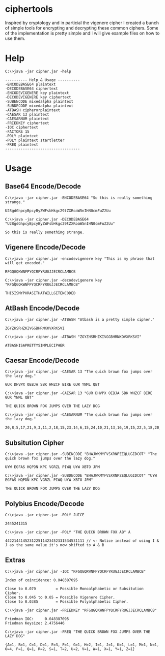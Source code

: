 # ciphertools

Inspired by cryptology and in particial the vigenere cipher I created a bunch of simple tools for encrypting and decrypting these common ciphers. Some of the implementation is pretty simple and I will give example files on how to use them.

# Help

```
C:\>java -jar cipher.jar -help

---------- Help & Usage ----------
-ENCODEBASE64 plaintext
-DECODEBASE64 ciphertext
-ENCODEVIGENERE key plaintext
-DECODEVIGENERE key ciphertext
-SUBENCODE mixedalpha plaintext
-SUBDECODE mixedalpha plaintext
-ATBASH cipherorplaintext
-CAESAR 13 plaintext
-CAESARNUM plaintext
-FRIEDKEY ciphertext
-IOC ciphertext
-FACTORS 15
-POLY plaintext
-POLY plaintext startletter
-FREQ plaintext
----------------------------------
```

# Usage

## Base64 Encode/Decode

```
C:\>java -jar cipher.jar -ENCODEBASE64 "So this is really something strange."

U28gdGhpcyBpcyByZWFsbHkgc29tZXRoaW5nIHN0cmFuZ2Uu

C:\>java -jar cipher.jar -DECODEBASE64 "U28gdGhpcyBpcyByZWFsbHkgc29tZXRoaW5nIHN0cmFuZ2Uu"

So this is really something strange.
```

## Vigenere Encode/Decode
```
C:\>java -jar cipher.jar -encodevigenere key "This is my phrase that will get encoded."

RFGQGQKWNFPYQCRFYRUGJJECRCLAMBCB

C:\>java -jar cipher.jar -decodevigenere key "RFGQGQKWNFPYQCRFYRUGJJECRCLAMBCB"

THISISMYPHRASETHATWILLGETENCODED
```

## AtBash Encode/Decode
```
C:\>java -jar cipher.jar -ATBASH "Atbash is a pretty simple cipher."

ZGYZHSRHZKIVGGBHRNKOVXRKSVI

C:\>java -jar cipher.jar -ATBASH "ZGYZHSRHZKIVGGBHRNKOVXRKSVI"

ATBASHISAPRETTYSIMPLECIPHER
```

## Caesar Encode/Decode
```
C:\>java -jar cipher.jar -CAESAR 13 "The quick brown fox jumps over the lazy dog."

GUR DHVPX OEBJA SBK WHZCF BIRE GUR YNML QBT

C:\>java -jar cipher.jar -CAESAR 13 "GUR DHVPX OEBJA SBK WHZCF BIRE GUR YNML QBT"

THE QUICK BROWN FOX JUMPS OVER THE LAZY DOG

C:\>java -jar cipher.jar -CAESARNUM "The quick brown fox jumps over the lazy dog."

20,8,5,17,21,9,3,11,2,18,15,23,14,6,15,24,10,21,13,16,19,15,22,5,18,20,8,5,12,1,26,25,4,15,7
```

## Subsitution Cipher

```
C:\>java -jar cipher.jar -SUBENCODE "BHAJWKMYFVSXRNPZEQLUGIDCOT" "The quick brown fox jumps over the lazy dog."

UYW EGFAS HQPDN KPC VGRZL PIWQ UYW XBTO JPM

C:\>java -jar cipher.jar -SUBDECODE "BHAJWKMYFVSXRNPZEQLUGIDCOT" "UYW EGFAS HQPDN KPC VGRZL PIWQ UYW XBTO JPM"

THE QUICK BROWN FOX JUMPS OVER THE LAZY DOG

```

## Polybius Encode/Decode
```
C:\>java -jar cipher.jar -POLY JUICE

2445241315

C:\>java -jar cipher.jar -POLY "THE QUICK BROWN FOX AB" A

442214414523122511423452331534531111 // <- Notice instead of using I & J as the same value it's now shifted to A & B
```

## Extras
```
C:\>java -jar cipher.jar -IOC "RFGQGQKWNFPYQCRFYRUGJJECRCLAMBCB"

Index of coincidence: 0.048387095

Close to 0.070         = Possible Monoalphabetic or Subsitution Cipher.
Close to 0.045 to 0.05 = Possible Vigenere Cipher.
Close to 0.0385        = Possible Polyalphabetic Cipher.

C:\>java -jar cipher.jar -FRIEDKEY "RFGQGQKWNFPYQCRFYRUGJJECRCLAMBCB"

Friedman IOC:     0.048387095
Friedman Keysize: 2.4756446

C:\>java -jar cipher.jar -FREQ "THE QUICK BROWN FOX JUMPS OVER THE LAZY DOG"

{A=1, B=1, C=1, D=1, E=3, F=1, G=1, H=2, I=1, J=1, K=1, L=1, M=1, N=1, O=4, P=1, Q=1, R=2, S=1, T=2, U=2, V=1, W=1, X=1, Y=1, Z=1}
```
